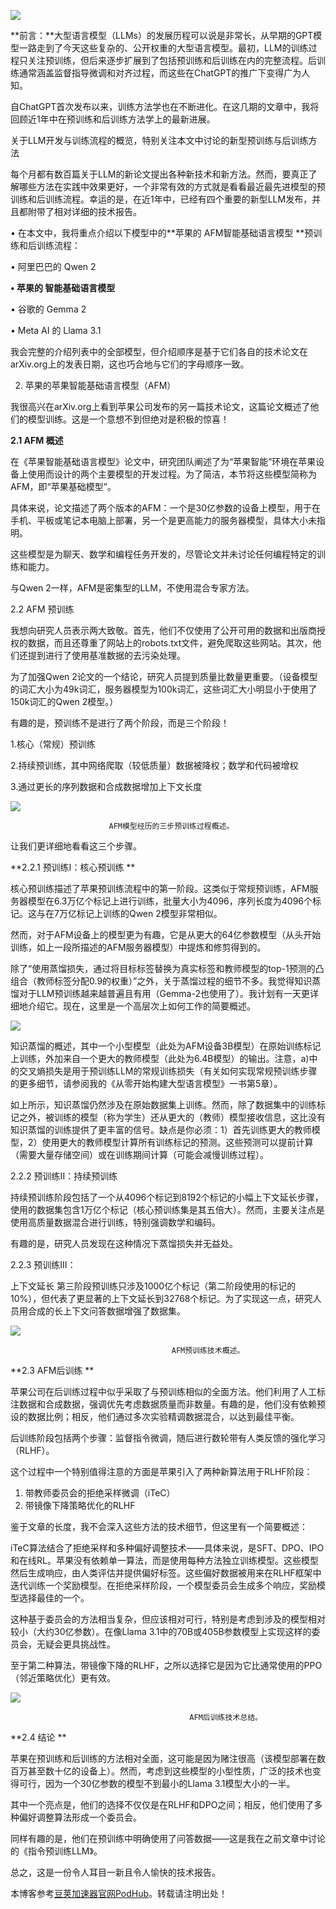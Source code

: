 
![](https://img2024.cnblogs.com/blog/3524016/202411/3524016-20241128092313413-500789691.png)


**前言：**大型语言模型（LLMs）的发展历程可以说是非常长，从早期的GPT模型一路走到了今天这些复杂的、公开权重的大型语言模型。最初，LLM的训练过程只关注预训练，但后来逐步扩展到了包括预训练和后训练在内的完整流程。后训练通常涵盖监督指导微调和对齐过程，而这些在ChatGPT的推广下变得广为人知。


自ChatGPT首次发布以来，训练方法学也在不断进化。在这几期的文章中，我将回顾近1年中在预训练和后训练方法学上的最新进展。


关于LLM开发与训练流程的概览，特别关注本文中讨论的新型预训练与后训练方法


每个月都有数百篇关于LLM的新论文提出各种新技术和新方法。然而，要真正了解哪些方法在实践中效果更好，一个非常有效的方式就是看看最近最先进模型的预训练和后训练流程。幸运的是，在近1年中，已经有四个重要的新型LLM发布，并且都附带了相对详细的技术报告。


• 在本文中，我将重点介绍以下模型中的\*\*苹果的 AFM智能基础语言模型 \*\*预训练和后训练流程：


• 阿里巴巴的 Qwen 2


**• 苹果的 智能基础语言模型**


• 谷歌的 Gemma 2


• Meta AI 的 Llama 3\.1


我会完整的介绍列表中的全部模型，但介绍顺序是基于它们各自的技术论文在arXiv.org上的发表日期，这也巧合地与它们的字母顺序一致。


2. 苹果的苹果智能基础语言模型（AFM）


我很高兴在arXiv.org上看到苹果公司发布的另一篇技术论文，这篇论文概述了他们的模型训练。这是一个意想不到但绝对是积极的惊喜！


**2\.1 AFM 概述**


在《苹果智能基础语言模型》论文中，研究团队阐述了为“苹果智能”环境在苹果设备上使用而设计的两个主要模型的开发过程。为了简洁，本节将这些模型简称为AFM，即“苹果基础模型”。


具体来说，论文描述了两个版本的AFM：一个是30亿参数的设备上模型，用于在手机、平板或笔记本电脑上部署，另一个是更高能力的服务器模型，具体大小未指明。


这些模型是为聊天、数学和编程任务开发的，尽管论文并未讨论任何编程特定的训练和能力。


与Qwen 2一样，AFM是密集型的LLM，不使用混合专家方法。


2\.2 AFM 预训练


我想向研究人员表示两大致敬。首先，他们不仅使用了公开可用的数据和出版商授权的数据，而且还尊重了网站上的robots.txt文件，避免爬取这些网站。其次，他们还提到进行了使用基准数据的去污染处理。


为了加强Qwen 2论文的一个结论，研究人员提到质量比数量更重要。（设备模型的词汇大小为49k词汇，服务器模型为100k词汇，这些词汇大小明显小于使用了150k词汇的Qwen 2模型。）


有趣的是，预训练不是进行了两个阶段，而是三个阶段！


1\.核心（常规）预训练


2\.持续预训练，其中网络爬取（较低质量）数据被降权；数学和代码被增权


3\.通过更长的序列数据和合成数据增加上下文长度


![](https://img2024.cnblogs.com/blog/3524016/202411/3524016-20241128092430174-1751366016.png)



```
                      AFM模型经历的三步预训练过程概述。

```

让我们更详细地看看这三个步骤。


\*\*2\.2\.1 预训练I：核心预训练 \*\*


核心预训练描述了苹果预训练流程中的第一阶段。这类似于常规预训练，AFM服务器模型在6\.3万亿个标记上进行训练，批量大小为4096，序列长度为4096个标记。这与在7万亿标记上训练的Qwen 2模型非常相似。


然而，对于AFM设备上的模型更为有趣，它是从更大的64亿参数模型（从头开始训练，如上一段所描述的AFM服务器模型）中提炼和修剪得到的。


除了“使用蒸馏损失，通过将目标标签替换为真实标签和教师模型的top\-1预测的凸组合（教师标签分配0\.9的权重）”之外，关于蒸馏过程的细节不多。我觉得知识蒸馏对于LLM预训练越来越普遍且有用（Gemma\-2也使用了）。我计划有一天更详细地介绍它。现在，这里是一个高层次上如何工作的简要概述。


![](https://img2024.cnblogs.com/blog/3524016/202411/3524016-20241128092506143-729049796.png)


知识蒸馏的概述，其中一个小型模型（此处为AFM设备3B模型）在原始训练标记上训练，外加来自一个更大的教师模型（此处为6\.4B模型）的输出。注意，a)中的交叉熵损失是用于预训练LLM的常规训练损失（有关如何实现常规预训练步骤的更多细节，请参阅我的《从零开始构建大型语言模型》一书第5章）。


如上所示，知识蒸馏仍然涉及在原始数据集上训练。然而，除了数据集中的训练标记之外，被训练的模型（称为学生）还从更大的（教师）模型接收信息，这比没有知识蒸馏的训练提供了更丰富的信号。缺点是你必须：1）首先训练更大的教师模型，2）使用更大的教师模型计算所有训练标记的预测。这些预测可以提前计算（需要大量存储空间）或在训练期间计算（可能会减慢训练过程）。


2\.2\.2 预训练II：持续预训练


持续预训练阶段包括了一个从4096个标记到8192个标记的小幅上下文延长步骤，使用的数据集包含1万亿个标记（核心预训练集是其五倍大）。然而，主要关注点是使用高质量数据混合进行训练，特别强调数学和编码。


有趣的是，研究人员发现在这种情况下蒸馏损失并无益处。


2\.2\.3 预训练III：


上下文延长 第三阶段预训练只涉及1000亿个标记（第二阶段使用的标记的10%），但代表了更显著的上下文延长到32768个标记。为了实现这一点，研究人员用合成的长上下文问答数据增强了数据集。


![](https://img2024.cnblogs.com/blog/3524016/202411/3524016-20241128092619317-1785333527.png)



```
                                    AFM预训练技术概述。

```

\*\*2\.3 AFM后训练 \*\*


苹果公司在后训练过程中似乎采取了与预训练相似的全面方法。他们利用了人工标注数据和合成数据，强调优先考虑数据质量而非数量。有趣的是，他们没有依赖预设的数据比例；相反，他们通过多次实验精调数据混合，以达到最佳平衡。


后训练阶段包括两个步骤：监督指令微调，随后进行数轮带有人类反馈的强化学习（RLHF）。


这个过程中一个特别值得注意的方面是苹果引入了两种新算法用于RLHF阶段：


1. 带教师委员会的拒绝采样微调（iTeC）
2. 带镜像下降策略优化的RLHF


鉴于文章的长度，我不会深入这些方法的技术细节，但这里有一个简要概述：


iTeC算法结合了拒绝采样和多种偏好调整技术——具体来说，是SFT、DPO、IPO和在线RL。苹果没有依赖单一算法，而是使用每种方法独立训练模型。这些模型然后生成响应，由人类评估并提供偏好标签。这些偏好数据被用来在RLHF框架中迭代训练一个奖励模型。在拒绝采样阶段，一个模型委员会生成多个响应，奖励模型选择最佳的一个。


这种基于委员会的方法相当复杂，但应该相对可行，特别是考虑到涉及的模型相对较小（大约30亿参数）。在像Llama 3\.1中的70B或405B参数模型上实现这样的委员会，无疑会更具挑战性。


至于第二种算法，带镜像下降的RLHF，之所以选择它是因为它比通常使用的PPO（邻近策略优化）更有效。


![](https://img2024.cnblogs.com/blog/3524016/202411/3524016-20241128092720930-1893580274.png)



```
                                        AFM后训练技术总结。

```

\*\*2\.4 结论 \*\*


苹果在预训练和后训练的方法相对全面，这可能是因为赌注很高（该模型部署在数百万甚至数十亿的设备上）。然而，考虑到这些模型的小型性质，广泛的技术也变得可行，因为一个30亿参数的模型不到最小的Llama 3\.1模型大小的一半。


其中一个亮点是，他们的选择不仅仅是在RLHF和DPO之间；相反，他们使用了多种偏好调整算法形成一个委员会。


同样有趣的是，他们在预训练中明确使用了问答数据——这是我在之前文章中讨论的《指令预训练LLM》。


总之，这是一份令人耳目一新且令人愉快的技术报告。


 本博客参考[豆荚加速器官网PodHub](https://doujiaa.com)。转载请注明出处！
